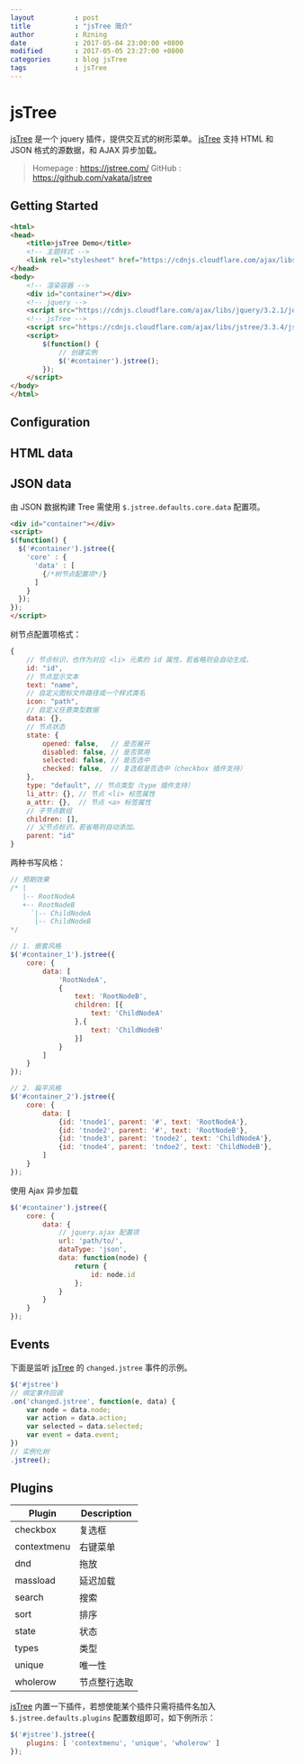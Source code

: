 ```yaml
---
layout          : post
title           : "jsTree 简介"
author          : Rzning
date            : 2017-05-04 23:00:00 +0800
modified        : 2017-05-05 23:27:00 +0800
categories      : blog jsTree
tags            : jsTree
---
```


jsTree
======

[jsTree] 是一个 jquery 插件，提供交互式的树形菜单。
[jsTree] 支持 HTML 和 JSON 格式的源数据，和 AJAX 异步加载。

> Homepage : <https://jstree.com/>
> GitHub : <https://github.com/vakata/jstree>



## Getting Started

```html
<html>
<head>
    <title>jsTree Demo</title>
    <!-- 主题样式 -->
    <link rel="stylesheet" href="https://cdnjs.cloudflare.com/ajax/libs/jstree/3.3.4/themes/default/style.min.css"/>
</head>
<body>
    <!-- 渲染容器 -->
    <div id="container"></div>
    <!-- jquery -->
    <script src="https://cdnjs.cloudflare.com/ajax/libs/jquery/3.2.1/jquery.min.js"></script>
    <!-- jsTree -->
    <script src="https://cdnjs.cloudflare.com/ajax/libs/jstree/3.3.4/jstree.min.js"></script>
    <script>
        $(function() {
            // 创建实例
            $('#container').jstree();
        });
    </script>
</body>
</html>
```

## Configuration

## HTML data

## JSON data

由 JSON 数据构建 Tree 需使用 `$.jstree.defaults.core.data` 配置项。

```html
<div id="container"></div>
<script>
$(function() {
  $('#container').jstree({
    'core' : {
      'data' : [
        {/*树节点配置项*/}
      ]
    }
  });
});
</script>
```

树节点配置项格式：

```js
{
    // 节点标识，也作为对应 <li> 元素的 id 属性，若省略则会自动生成。
    id: "id",
    // 节点显示文本
    text: "name",
    // 自定义图标文件路径或一个样式类名
    icon: "path",
    // 自定义任意类型数据
    data: {},
    // 节点状态
    state: {
        opened: false,   // 是否展开
        disabled: false, // 是否禁用
        selected: false, // 是否选中
        checked: false,  // 复选框是否选中（checkbox 插件支持）
    },
    type: "default", // 节点类型（type 插件支持）
    li_attr: {}, // 节点 <li> 标签属性
    a_attr: {},  // 节点 <a> 标签属性
    // 子节点数组
    children: [],
    // 父节点标识，若省略则自动添加。
    parent: "id"
}
```

两种书写风格：

```js
// 预期效果
/* |
   |-- RootNodeA
   +-- RootNodeB
     `|-- ChildNodeA
      |-- ChildNodeB
*/

// 1. 嵌套风格
$('#container_1').jstree({
    core: {
        data: [
            'RootNodeA',
            {
                text: 'RootNodeB',
                children: [{
                    text: 'ChildNodeA'
                },{
                    text: 'ChildNodeB'
                }]
            }
        ]
    }
});

// 2. 扁平风格
$('#container_2').jstree({
    core: {
        data: [
            {id: 'tnode1', parent: '#', text: 'RootNodeA'},
            {id: 'tnode2', parent: '#', text: 'RootNodeB'},
            {id: 'tnode3', parent: 'tnode2', text: 'ChildNodeA'},
            {id: 'tnode4', parent: 'tndoe2', text: 'ChildNodeB'},
        ]
    }
});
```

使用 Ajax 异步加载

```js
$('#container').jstree({
    core: {
        data: {
            // jquery.ajax 配置项
            url: 'path/to/',
            dataType: 'json',
            data: function(node) {
                return {
                    id: node.id
                };
            }
        }
    }
});
```


## Events

下面是监听 [jsTree] 的 `changed.jstree` 事件的示例。

```js
$('#jstree')
// 绑定事件回调
.on('changed.jstree', function(e, data) {
    var node = data.node;
    var action = data.action;
    var selected = data.selected;
    var event = data.event;
})
// 实例化树
.jstree();
```

## Plugins

Plugin | Description
--|--
checkbox | 复选框
contextmenu | 右键菜单
dnd | 拖放
massload | 延迟加载
search | 搜索
sort | 排序
state | 状态
types | 类型
unique | 唯一性
wholerow | 节点整行选取

[jsTree] 内置一下插件，若想使能某个插件只需将插件名加入 `$.jstree.defaults.plugins` 配置数组即可，如下例所示：

```js
$('#jstree').jstree({
    plugins: [ 'contextmenu', 'unique', 'wholerow' ]
});
```







[jsTree]: <http://jstree.com>
